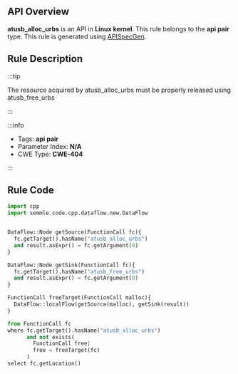 ---
---


## API Overview
**atusb_alloc_urbs** is an API in **Linux kernel**. This rule belongs to the **api pair** type. This rule is generated using [APISpecGen](../../tools/APISpecGen).
## Rule Description

:::tip

The resource acquired by atusb_alloc_urbs must be properly released using atusb_free_urbs

:::

:::info

- Tags: **api pair**
- Parameter Index: **N/A**
- CWE Type: **CWE-404**

:::

## Rule Code
```python
import cpp
import semmle.code.cpp.dataflow.new.DataFlow


DataFlow::Node getSource(FunctionCall fc){
  fc.getTarget().hasName("atusb_alloc_urbs")
  and result.asExpr() = fc.getArgument(0)
}

DataFlow::Node getSink(FunctionCall fc){
  fc.getTarget().hasName("atusb_free_urbs")
  and result.asExpr() = fc.getArgument(0)
}

FunctionCall freeTarget(FunctionCall malloc){
  DataFlow::localFlow(getSource(malloc), getSink(result))
}

from FunctionCall fc
where fc.getTarget().hasName("atusb_alloc_urbs")
      and not exists(
        FunctionCall free| 
        free = freeTarget(fc)
      )
select fc.getLocation()

    
```